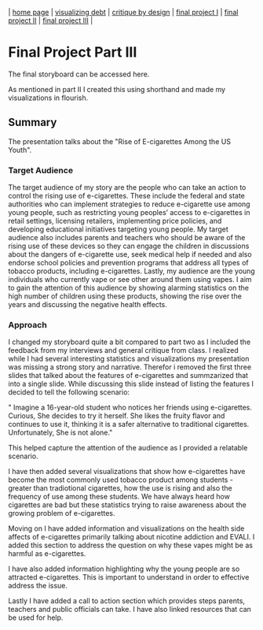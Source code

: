 | [home page](https://cmustudent.github.io/tswd-portfolio-templates/) | [visualizing debt](visualizing-government-debt) | [critique by design](critique-by-design) | [final project I](final-project-part-one) | [final project II](final-project-part-two) | [final project III](final-project-part-three) |

# Final Project Part III

The final storyboard can be accessed here. 

As mentioned in part II I created this using shorthand and made my visualizations in flourish. 


## Summary 

The presentation talks about the "Rise of E-cigarettes Among the US Youth". 

### Target Audience

The target audience of my story are the people who can take an action to control the rising use of e-cigarettes. These include the federal and state authorities who can implement strategies to reduce e-cigarette use among young people, such as restricting young peoples’ access to e-cigarettes in retail settings, licensing retailers, implementing price policies, and developing educational initiatives targeting young people. My target audience also includes parents and teachers who should be aware of the rising use of these devices so they can engage the children in discussions about the dangers of e-cigarette use, seek medical help if needed and also endorse school policies and prevention programs that address all types of tobacco products, including e-cigarettes. Lastly, my audience are the young individuals who currently vape or see other around them using vapes. I aim to gain the attention of this audience by showing alarming statistics on the high number of children using these products, showing the rise over the years and discussing the negative health effects. 

### Approach 

I changed my storyboard quite a bit compared to part two as I included the feedback from my interviews and general critique from class. I realized while I had several interesting statistics and visualizations my presentation was missing a strong story and narrative. Therefor i removed the first three slides that talked about the features of e-cigarettes and summzarized that into a single slide. While discussing this slide instead of listing the features I decided to tell the following scenario: 

" Imagine a 16-year-old student who notices her friends using e-cigarettes. Curious, She decides to try it herself. She likes the fruity flavor and continues to use it, thinking it is a safer alternative to traditional cigarettes. Unfortunately, She is not alone."

This helped capture the attention of the audience as I provided a relatable scenario. 

I have then added several visualizations that show how e-cigarettes have become the most commonly used tobacco product among students - greater than tradiotional cigarettes, how the use is rising and also the frequency of use among these students. We have always heard how cigarettes are bad but these statistics trying to raise awareness about the growing problem of e-cigarettes. 

Moving on I have added information and visualizations on the health side affects of e-cigarettes primarily talking about nicotine addiction and EVALI. I added this section to address the question on why these vapes might be as harmful as e-cigarettes. 

I have also added information highlighting why the young people are so attracted e-cigarettes. This is important to understand in order to effective address the issue. 

Lastly I have added a call to action section which provides steps parents, teachers and public officials can take. I have also linked resources that can be used for help. 

